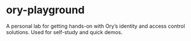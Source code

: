 # ory-playground
A personal lab for getting hands-on with Ory’s identity and access control solutions. Used for self-study and quick demos.
